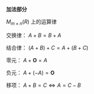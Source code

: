 ﻿**加法部分**  
  
$M_{m\times n}(R)$ 上的运算律  
  
交换律： $A+B=B+A$  
  
结合律： $(A+B)+C=A+(B+C)$  
  
零元： $A+\mathbf O=A$  
  
负元： $A+(-A)=\mathbf O$  
  
移项： $A+B=C\Leftrightarrow A=C-B$  
